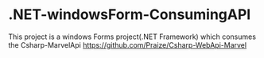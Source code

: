 # .NET-windowsForm-ConsumingAPI
This project is a windows Forms project(.NET Framework) which consumes the Csharp-MarvelApi https://github.com/Praize/Csharp-WebApi-Marvel

